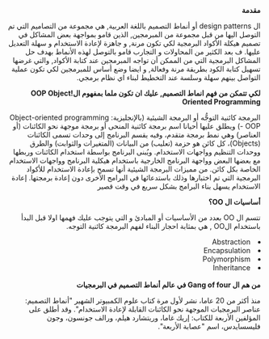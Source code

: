 <div dir="rtl">
<b>مقدمة</b>

ال design patterns  أو أنماط التصميم باللغة العربية, هي مجموعة من التصاميم التي تم التوصل اليها من قبل مجموعة من المبرمجين, الذين قامو بمواجهة بعض المشاكل في تصميم هيكلة الأكواد البرمجية لكي تكون مرنة, و جاهزة لإعادة الاستخدام و سهلة التعديل عليها.
ف بعد الكثير من المحاولات و التجارب قامو بالتوصل لهذه الأنماط بهدف حل المشاكل البرمجية التي من الممكن أن تواجه المبرمجين عند كتابة الأكواد, والتي غرضها تسهيل كتابة الكود بطريقة مرنة وفعالة, و ايضا وضع أساس للمبرمجين لكي تكون عملية التواصل بينهم سهلة وسلسة عند التخطيط لبناء اي نظام برمجي.&#x202b;
  

  <b>لكي تتمكن من فهم انماط التصميم, عليك ان تكون ملما بمفهوم ال!OOP Object Oriented Programming </b>
  
  البرمجة كائنية التوجُّه أو البرمجة الشيئية (بالإنجليزية: Object-oriented programming - OOP)‏ ويطلق عليها أحيانا اسم برمجة كائنية المنحى أو برمجة موجهة نحو الكائنات (أو العناصر) وهي نمط برمجة متقدم، وفيه يقسم البرنامج إلى وحدات تسمى الكائنات (Objects)، كل كائن هو حزمة (تعليب) من البيانات (المتغيرات والثوابت) والطرق ووحدات التنظيم وواجهات الاستخدام. ويُبنى البرنامج بواسطة استخدام الكائنات وربطها مع بعضها البعض وواجهة البرنامج الخارجية باستخدام هيكلية البرنامج وواجهات الاستخدام الخاصة بكل كائن. من مميزات البرمجة الشيئية أنها تسمح بإعادة الاستخدام للأكواد البرمجية التي تم اختبارها وذلك باستدعائها في البرامج الأخرى دون إعادة برمجتها. إعادة الاستخدام يسهل بناء البرامج بشكل سريع في وقت قصير
  
  <b>أساسيات ال OO؟ </b>
  
  تتسم ال OO  بعدد من الأساسيات  أو المبادئ و التي يتوجب عليك فهمها اولا قبل البدأ باستخدام الOO , هي بمثابة احجار البناء لفهم البرمجة كائنية التوجه.
  <li>Abstraction</li>
  <li>Encapsulation</li>
  <li>Polymorphism</li>
  <li>Inheritance</li>
  
  <br>
  <b>من هم ال Gang of four في عالم أنماط التصميم في البرمجيات</b>
  
  منذ أكثر من 20 عاما، نشر لأول مرة كتاب علوم الكمبيوتر الشهير "أنماط التصميم: عناصر البرمجيات الموجهة نحو الكائنات القابلة لإعادة الاستخدام". وقد أطلق على المؤلفين الأربعة للكتاب: إريك غاما، وريتشارد هيلم، ورالف جونسون، وجون فليسسايدس، اسم "عصابة الأربعة".
  
</div>


